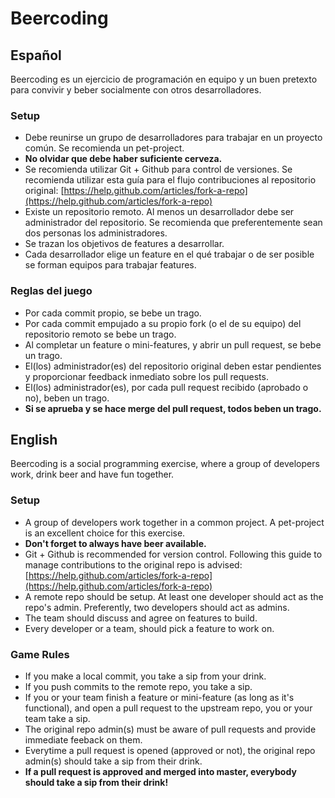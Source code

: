 # Beercoding

## Español
Beercoding es un ejercicio de programación en equipo y un buen pretexto para convivir y beber socialmente con otros desarrolladores.

### Setup
* Debe reunirse un grupo de desarrolladores para trabajar en un proyecto común. Se recomienda un pet-project.
* __No olvidar que debe haber suficiente cerveza.__
* Se recomienda utilizar Git + Github para control de versiones. Se recomienda utilizar esta guía para el flujo contribuciones al repositorio original: [https://help.github.com/articles/fork-a-repo](https://help.github.com/articles/fork-a-repo)
* Existe un repositorio remoto. Al menos un desarrollador debe ser administrador del repositorio. Se recomienda que preferentemente sean dos personas los administradores.
* Se trazan los objetivos de features a desarrollar.
* Cada desarrollador elige un feature en el qué trabajar o de ser posible se forman equipos para trabajar features.

### Reglas del juego
* Por cada commit propio, se bebe un trago.
* Por cada commit empujado a su propio fork (o el de su equipo) del repositorio remoto se bebe un trago.
* Al completar un feature o mini-features, y abrir un pull request, se bebe un trago.
* El(los) administrador(es) del repositorio original deben estar pendientes y proporcionar feedback inmediato sobre los pull requests.
* El(los) administrador(es), por cada pull request recibido (aprobado o no), beben un trago.
* __Si se aprueba y se hace merge del pull request, todos beben un trago.__


## English
Beercoding is a social programming exercise, where a group of developers work, drink beer and have fun together.

### Setup
* A group of developers work together in a common project. A pet-project is an excellent choice for this exercise.
* __Don't forget to always have beer available.__
* Git + Github is recommended for version control. Following this guide to manage contributions to the original repo is advised: [https://help.github.com/articles/fork-a-repo](https://help.github.com/articles/fork-a-repo)
* A remote repo should be setup. At least one developer should act as the repo's admin. Preferently, two developers should act as admins.
* The team should discuss and agree on features to build.
* Every developer or a team, should pick a feature to work on.

### Game Rules
* If you make a local commit, you take a sip from your drink.
* If you push commits to the remote repo, you take a sip.
* If you or your team finish a feature or mini-feature (as long as it's functional), and open a pull request to the upstream repo, you or your team take a sip.
* The original repo admin(s) must be aware of pull requests and provide immediate feeback on them.
* Everytime a pull request is opened (approved or not), the original repo admin(s) should take a sip from their drink.
* __If a pull request is approved and merged into master, everybody should take a sip from their drink!__
